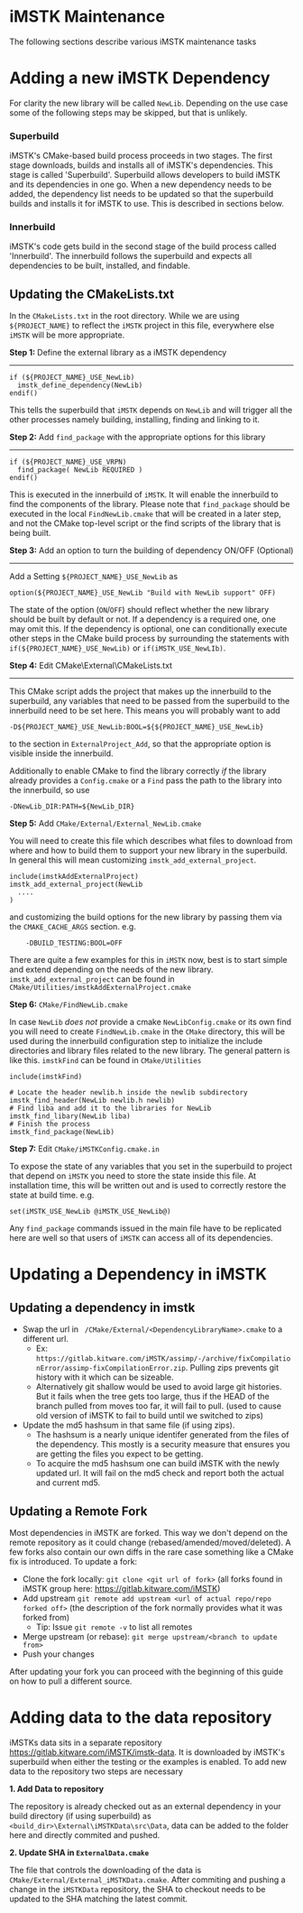 # iMSTK Maintenance

The following sections describe various iMSTK maintenance tasks

# Adding a new iMSTK Dependency

For clarity the new library will be called `NewLib`. Depending on the use case some of the following steps may be skipped, but that is unlikely.

### Superbuild

iMSTK's CMake-based build process proceeds in two stages. The first stage downloads, builds and installs all of iMSTK's dependencies. This stage is called 'Superbuild'. Superbuild allows developers to build iMSTK and its dependencies in one go. When a new dependency needs to be added, the dependency list needs to be updated so that the superbuild builds and installs it for iMSTK to use. This is described in sections below.

### Innerbuild

iMSTK's code gets build in the second stage of the build process called 'Innerbuild'. The innerbuild follows the superbuild and expects all dependencies to be built, installed, and findable.

## Updating the CMakeLists.txt

In the `CMakeLists.txt` in the root directory. While we are using `${PROJECT_NAME}` to reflect the `iMSTK` project in this file, everywhere else `iMSTK` will be more appropriate.


**Step 1:** Define the external library as a iMSTK dependency

---
    if (${PROJECT_NAME}_USE_NewLib)
      imstk_define_dependency(NewLib)
    endif()

This tells the superbuild that `iMSTK` depends on `NewLib` and will trigger all the other processes namely building, installing, finding and linking to it.


**Step 2:** Add `find_package` with the appropriate options for this library

--- 

    if (${PROJECT_NAME}_USE_VRPN)
      find_package( NewLib REQUIRED )
    endif()

This is executed in the innerbuild of `iMSTK`. It will enable the innerbuild to find the components of the library. Please note that `find_package` should be executed in the local `FindNewLib.cmake` that will be created in a later step, and not the CMake top-level script or the find scripts of the library that is being built.

**Step 3:** Add an option to turn the building of dependency ON/OFF (Optional)

---
Add a Setting `${PROJECT_NAME}_USE_NewLib` as
	
    option(${PROJECT_NAME}_USE_NewLib "Build with NewLib support" OFF)
	
The state of the option (`ON`/`OFF`) should reflect whether the new library should be built by default or not. If a dependency is a required one, one may omit this. If the dependency is optional, one can conditionally execute other steps in the CMake build process by surrounding the statements with `if(${PROJECT_NAME}_USE_NewLib)` or `if(iMSTK_USE_NewLIb)`.

**Step 4:** Edit CMake\External\CMakeLists.txt

---

This CMake script adds the project that makes up the innerbuild to the superbuild, any variables that need to be passed from the superbuild to the innerbuild need to be set here. This means you will probably want to add 

    -D${PROJECT_NAME}_USE_NewLib:BOOL=${${PROJECT_NAME}_USE_NewLib} 

to the section in `ExternalProject_Add`, so that the appropriate option is visible inside the innerbuild.

Additionally to enable CMake to find the library correctly _if_ the library already provides a `Config.cmake` or a `Find` pass the path to the library into the innerbuild, so use 

    -DNewLib_DIR:PATH=${NewLib_DIR}  

**Step 5:** Add `CMake/External/External_NewLib.cmake`

You will need to create this file which describes what files to download from where and how to build them to support your new library in the superbuild. In general this will mean customizing `imstk_add_external_project`.

    include(imstkAddExternalProject)
	imstk_add_external_project(NewLib
	  ....
	)

and customizing the build options for the new library by passing them via the `CMAKE_CACHE_ARGS` section. e.g.

        -DBUILD_TESTING:BOOL=OFF

There are quite a few examples for this in `iMSTK` now, best is to start simple and extend depending on the needs of the new library.  `imstk_add_external_project` can be found in `CMake/Utilities/imstkAddExternalProject.cmake`

**Step 6:** `CMake/FindNewLib.cmake`

In case `NewLib` _does not_ provide a cmake `NewLibConfig.cmake` or its own find you will need to create `FindNewLib.cmake` in the `CMake` directory, this will be used during the innerbuild configuration step to initialize the include directories and library files related to the new library. The general pattern is like this. `imstkFind` can be found in `CMake/Utilities`


    include(imstkFind)

    # Locate the header newlib.h inside the newlib subdirectory
    imstk_find_header(NewLib newlib.h newlib)
	# Find liba and add it to the libraries for NewLib
    imstk_find_libary(NewLib liba)
	# Finish the process
    imstk_find_package(NewLib)

**Step 7:** Edit `CMake/iMSTKConfig.cmake.in`

To expose the state of any variables that you set in the superbuild to project that depend on `iMSTK` you need to store the state inside this file. At installation time, this will be written out and is used to correctly restore the state at build time. e.g. 

    set(iMSTK_USE_NewLib @iMSTK_USE_NewLib@)

Any `find_package` commands issued in the main file have to be replicated here are well so that users of `iMSTK` can access all of its dependencies.

# Updating a Dependency in iMSTK

## Updating a dependency in imstk

 - Swap the url in ` /CMake/External/<DependencyLibraryName>.cmake` to a different url.
    -  Ex: `https://gitlab.kitware.com/iMSTK/assimp/-/archive/fixCompilationError/assimp-fixCompilationError.zip`. Pulling zips prevents git history with it which can be sizeable.
    - Alternatively git shallow would be used to avoid large git histories. But it fails when the tree gets too large, thus if the HEAD of the branch pulled from moves too far, it will fail to pull. (used to cause old version of iMSTK to fail to build until we switched to zips)
 - Update the md5 hashsum in that same file (if using zips).
    - The hashsum is a nearly unique identifer generated from the files of the dependency. This mostly is a security measure that ensures you are getting the files you expect to be getting.
    - To acquire the md5 hashsum one can build iMSTK with the newly updated url. It will fail on the md5 check and report both the actual and current md5.

## Updating a Remote Fork

Most dependencies in iMSTK are forked. This way we don't depend on the remote repository as it could change (rebased/amended/moved/deleted). A few forks also contain our own diffs in the rare case something like a CMake fix is introduced. To update a fork:
 - Clone the fork locally: `git clone <git url of fork>` (all forks found in iMSTK group here: https://gitlab.kitware.com/iMSTK)
 - Add upstream `git remote add upstream <url of actual repo/repo forked off>` (the description of the fork normally provides what it was forked from)
    - Tip: Issue `git remote -v` to list all remotes
 - Merge upstream (or rebase): `git merge upstream/<branch to update from>`
 - Push your changes

After updating your fork you can proceed with the beginning of this guide on how to pull a different source.

# Adding data to the data repository

iMSTKs data sits in a separate repository https://gitlab.kitware.com/iMSTK/imstk-data. It is downloaded by iMSTK's superbuild when either the testing or the examples is enabled. To add new data to the repository two steps are necessary

**1. Add Data to repository**

The repository is already checked out as an external dependency in your build directory (if using superbuild) as `<build_dir>\External\iMSTKData\src\Data`, data can be added to the folder here and directly commited and pushed. 

**2. Update SHA in `ExternalData.cmake`**

The file that controls the downloading of the data is `CMake/External/External_iMSTKData.cmake`. After commiting and pushing a change in the `iMSTKData` repository, the SHA to checkout needs to be updated to the SHA matching the latest commit.
